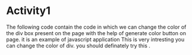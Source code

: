 # Activity1
The following code contain the code in which we can change the color of the div box present on the page with the help of generate color button on page. it is an example of javascript application
This is very intresting you can change the color of div. you should definately try this .
